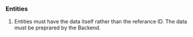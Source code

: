 ### Entities 

1. Entities must have the data itself rather than the referance ID. The data must be preprared by the Backend.
